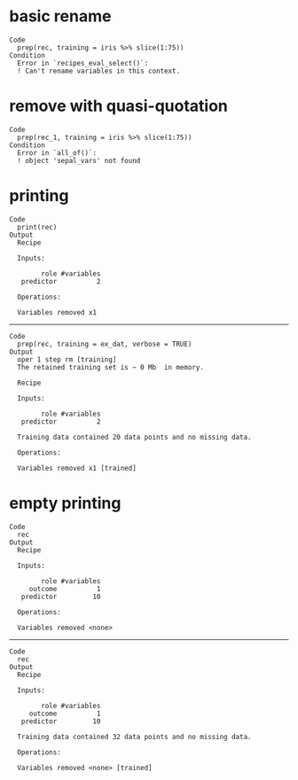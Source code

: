 # basic rename

    Code
      prep(rec, training = iris %>% slice(1:75))
    Condition
      Error in `recipes_eval_select()`:
      ! Can't rename variables in this context.

# remove with quasi-quotation

    Code
      prep(rec_1, training = iris %>% slice(1:75))
    Condition
      Error in `all_of()`:
      ! object 'sepal_vars' not found

# printing

    Code
      print(rec)
    Output
      Recipe
      
      Inputs:
      
            role #variables
       predictor          2
      
      Operations:
      
      Variables removed x1

---

    Code
      prep(rec, training = ex_dat, verbose = TRUE)
    Output
      oper 1 step rm [training] 
      The retained training set is ~ 0 Mb  in memory.
      
      Recipe
      
      Inputs:
      
            role #variables
       predictor          2
      
      Training data contained 20 data points and no missing data.
      
      Operations:
      
      Variables removed x1 [trained]

# empty printing

    Code
      rec
    Output
      Recipe
      
      Inputs:
      
            role #variables
         outcome          1
       predictor         10
      
      Operations:
      
      Variables removed <none>

---

    Code
      rec
    Output
      Recipe
      
      Inputs:
      
            role #variables
         outcome          1
       predictor         10
      
      Training data contained 32 data points and no missing data.
      
      Operations:
      
      Variables removed <none> [trained]

